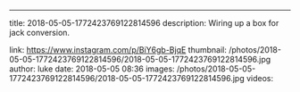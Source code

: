 ---
title: 2018-05-05-1772423769122814596
description: Wiring up a box for jack conversion.

link: https://www.instagram.com/p/BiY6gb-BjqE
thumbnail: /photos/2018-05-05-1772423769122814596/2018-05-05-1772423769122814596.jpg
author: luke
date: 2018-05-05 08:36
images: /photos/2018-05-05-1772423769122814596/2018-05-05-1772423769122814596.jpg
videos: 
